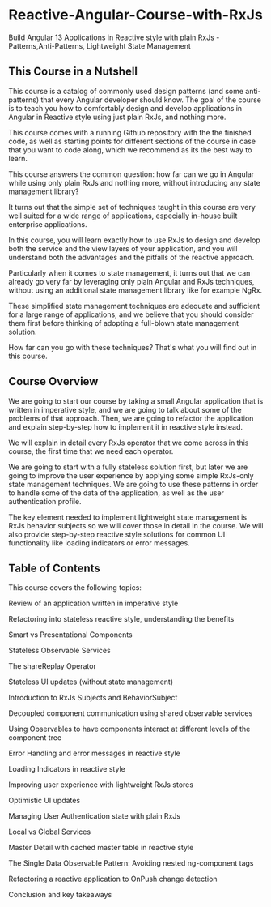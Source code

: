 # Reactive-Angular-Course-with-RxJs

Build Angular 13 Applications in Reactive style with plain RxJs - Patterns,Anti-Patterns, Lightweight State Management

## This Course in a Nutshell

This course is a catalog of commonly used design patterns (and some anti-patterns) that every Angular developer should know. The goal of the course is to teach you how to comfortably design and develop applications in Angular in Reactive style using just plain RxJs, and nothing more.

This course comes with a running Github repository with the the finished code, as well as starting points for different sections of the course in case that you want to code along, which we recommend as its the best way to learn.

This course answers the common question: how far can we go in Angular while using only plain RxJs and nothing more, without introducing any state management library?

It turns out that the simple set of techniques taught in this course are very well suited for a wide range of applications, especially in-house built enterprise applications.

In this course, you will learn exactly how to use RxJs to design and develop both the service and the view layers of your application, and you will understand both the advantages and the pitfalls of the reactive approach.

Particularly when it comes to state management, it turns out that we can already go very far by leveraging only plain Angular and RxJs techniques, without using an additional state management library like for example NgRx.

These simplified state management techniques are adequate and sufficient for a large range of applications, and we believe that you should consider them first before thinking of adopting a full-blown state management solution.

How far can you go with these techniques? That's what you will find out in this course.

## Course Overview

We are going to start our course by taking a small Angular application that is written in imperative style, and we are going to talk about some of the problems of that approach. Then, we are going to refactor the application and explain step-by-step how to implement it in reactive style instead.

We will explain in detail every RxJs operator that we come across in this course, the first time that we need each operator.

We are going to start with a fully stateless solution first, but later we are going to improve the user experience by applying some simple RxJs-only state management techniques. We are going to use these patterns in order to handle some of the data of the application, as well as the user authentication profile.

The key element needed to implement lightweight state management is RxJs behavior subjects so we will cover those in detail in the course. We will also provide step-by-step reactive style solutions for common UI functionality like loading indicators or error messages.

## Table of Contents

This course covers the following topics:

Review of an application written in imperative style

Refactoring into stateless reactive style, understanding the benefits

Smart vs Presentational Components

Stateless Observable Services

The shareReplay Operator

Stateless UI updates (without state management)

Introduction to RxJs Subjects and BehaviorSubject

Decoupled component communication using shared observable services

Using Observables to have components interact at different levels of the component tree

Error Handling and error messages in reactive style

Loading Indicators in reactive style

Improving user experience with lightweight RxJs stores

Optimistic UI updates

Managing User Authentication state with plain RxJs

Local vs Global Services

Master Detail with cached master table in reactive style

The Single Data Observable Pattern: Avoiding nested ng-component tags

Refactoring a reactive application to OnPush change detection

Conclusion and key takeaways
